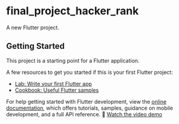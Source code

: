 # final_project_hacker_rank

A new Flutter project.

## Getting Started

This project is a starting point for a Flutter application.

A few resources to get you started if this is your first Flutter project:

- [Lab: Write your first Flutter app](https://docs.flutter.dev/get-started/codelab)
- [Cookbook: Useful Flutter samples](https://docs.flutter.dev/cookbook)

For help getting started with Flutter development, view the
[online documentation](https://docs.flutter.dev/), which offers tutorials,
samples, guidance on mobile development, and a full API reference.
🎥 [Watch the video demo](https://drive.google.com/file/d/1SaLz4uM0XVShBO4JdEinzijoKweLsGbf/view?usp=drive_link)
